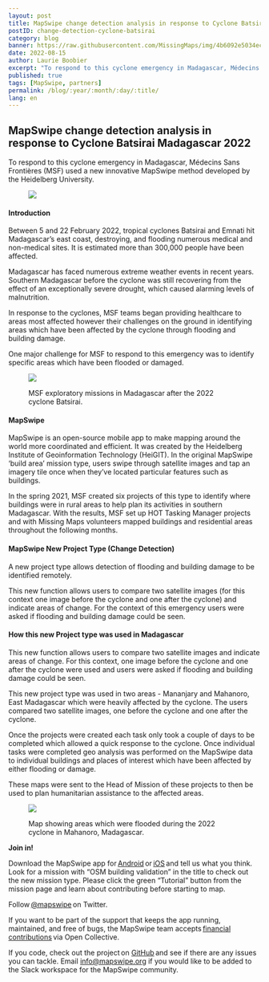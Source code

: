```yaml
---
layout: post
title: MapSwipe change detection analysis in response to Cyclone Batsirai Madagascar 2022
postID: change-detection-cyclone-batsirai
category: blog
banner: https://raw.githubusercontent.com/MissingMaps/img/4b6092e5034ec52e85e0f75522d28dda1b702754/images/missingmaps-blog_20220815_MapSwipe-banner2.jpg 
date: 2022-08-15
author: Laurie Boobier
excerpt: "To respond to this cyclone emergency in Madagascar, Médecins Sans Frontières (MSF) used a new innovative MapSwipe method developed by the Heidelberg University." 
published: true
tags: [MapSwipe, partners]
permalink: /blog/:year/:month/:day/:title/
lang: en
---
```


## MapSwipe change detection analysis in response to Cyclone Batsirai Madagascar 2022 

To respond to this cyclone emergency in Madagascar, Médecins Sans Frontières (MSF) used a new innovative MapSwipe method developed by the Heidelberg University. 

<figure>
<img src=https://raw.githubusercontent.com/MissingMaps/img/main/images/missingmaps-blog_20220815_MapSwipe-banner.png>
<p class="caption"></p>
</figure>

#### Introduction  

Between 5 and 22 February 2022, tropical cyclones Batsirai and Emnati hit Madagascar’s east coast, destroying, and flooding numerous medical and non-medical sites. It is estimated more than 300,000 people have been affected.  

Madagascar has faced numerous extreme weather events in recent years. Southern Madagascar before the cyclone was still recovering from the effect of an exceptionally severe drought, which caused alarming levels of malnutrition.  

In response to the cyclones, MSF teams began providing healthcare to areas most affected however their challenges on the ground in identifying areas which have been affected by the cyclone through flooding and building damage.  

One major challenge for MSF to respond to this emergency was to identify specific areas which have been flooded or damaged. 

<figure>
<img src="https://raw.githubusercontent.com/MissingMaps/img/main/images/missingmaps-blog_20220815_MapSwipe%20(2).jpg">
<p class="caption">MSF exploratory missions in Madagascar after the 2022 cyclone Batsirai.</p>
</figure>


#### MapSwipe 

 
MapSwipe is an open-source mobile app to make mapping around the world more coordinated and efficient. It was created by the Heidelberg Institute of Geoinformation Technology (HeiGIT). In the original MapSwipe ‘build area’ mission type, users swipe through satellite images and tap an imagery tile once when they’ve located particular features such as buildings. 

In the spring 2021, MSF created six projects of this type to identify where buildings were in rural areas to help plan its activities in southern Madagascar. With the results, MSF set up HOT Tasking Manager projects and with Missing Maps volunteers mapped buildings and residential areas throughout the following months. 


#### MapSwipe New Project Type (Change Detection)  


A new project type allows detection of flooding and building damage to be identified remotely. 

This new function allows users to compare two satellite images (for this context one image before the cyclone and one after the cyclone) and indicate areas of change. For the context of this emergency users were asked if flooding and building damage could be seen. 


#### How this new Project type was used in Madagascar 


This new function allows users to compare two satellite images and indicate areas of change. For this context, one image before the cyclone and one after the cyclone were used and users were asked if flooding and building damage could be seen.   

This new project type was used in two areas - Mananjary and Mahanoro, East Madagascar which were heavily affected by the cyclone. The users compared two satellite images, one before the cyclone and one after the cyclone. 

Once the projects were created each task only took a couple of days to be completed which allowed a quick response to the cyclone. Once individual tasks were completed geo analysis was performed on the MapSwipe data to individual buildings and places of interest which have been affected by either flooding or damage. 

These maps were sent to the Head of Mission of these projects to then be used to plan humanitarian assistance to the affected areas. 


<figure>
<img src="https://raw.githubusercontent.com/MissingMaps/img/main/images/missingmaps-blog_20220815_MapSwipe.jpg">
<p class="caption">Map showing areas which were flooded during the 2022 cyclone in Mahanoro, Madagascar.</p>
</figure>

 
**Join in!**

Download the MapSwipe app for [Android](https://play.google.com/store/apps/details?id=org.missingmaps.mapswipe) or [iOS](https://itunes.apple.com/us/app/mapswipe/id1133855392?ls=1&mt=8) and tell us what you think. Look for a mission with “OSM building validation” in the title to check out the new mission type. Please click the green “Tutorial” button from the mission page and learn about contributing before starting to map. 

Follow [@mapswipe](https://twitter.com/mapswipe) on Twitter. 

If you want to be part of the support that keeps the app running, maintained, and free of bugs, the MapSwipe team accepts [financial contributions](https://opencollective.com/mapswipe) via Open Collective. 

If you code, check out the project on [GitHub](https://github.com/mapswipe) and see if there are any issues you can tackle. Email info@mapswipe.org if you would like to be added to the Slack workspace for the MapSwipe community. 

